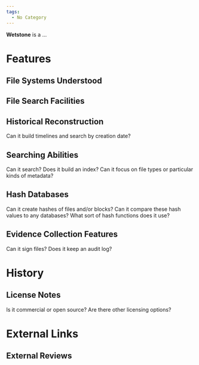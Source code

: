 ```yaml
---
tags:
  - No Category
---
```

**Wetstone** is a ...

# Features

## File Systems Understood

## File Search Facilities

## Historical Reconstruction

Can it build timelines and search by creation date?

## Searching Abilities

Can it search? Does it build an index? Can it focus on file types or
particular kinds of metadata?

## Hash Databases

Can it create hashes of files and/or blocks? Can it compare these hash
values to any databases? What sort of hash functions does it use?

## Evidence Collection Features

Can it sign files? Does it keep an audit log?

# History

## License Notes

Is it commercial or open source? Are there other licensing options?

# External Links

## External Reviews